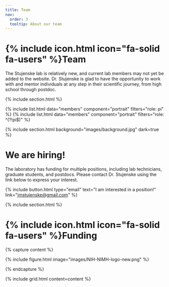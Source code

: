 ```yaml
---
title: Team
nav:
  order: 3
  tooltip: About our team
---
```


# {% include icon.html icon="fa-solid fa-users" %}Team

The Stujenske lab is relatively new, and current lab members may not yet be added to the website. Dr. Stujenske is glad to have the opportunity to work with and mentor individuals at any step in their scientific journey, from high school through postdoc.

{% include section.html %}

{% include list.html data="members" component="portrait" filters="role: pi" %}
{% include list.html data="members" component="portrait" filters="role: ^(?!pi$)" %}

{% include section.html background="images/background.jpg" dark=true %}

# We are hiring!
The laboratory has funding for multiple positions, including lab technicians, graduate students, and postdocs. Please contact Dr. Stujenske using the link below to express your interest.

{%
  include button.html
  type="email"
  text="I am interested in a position!"
  link="jmstujenske@gmail.com"
%}

{% include section.html %}

# {% include icon.html icon="fa-solid fa-users" %}Funding

{% capture content %}

{% include figure.html image="images/NIH-NIMH-logo-new.png" %}

{% endcapture %}

{% include grid.html content=content %}
